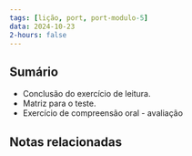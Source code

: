 ```yaml
---
tags: [lição, port, port-modulo-5]
data: 2024-10-23
2-hours: false
---
```


## Sumário
- Conclusão do exercício de leitura.
- Matriz para o teste.
- Exercício de compreensão oral - avaliação
## Notas relacionadas